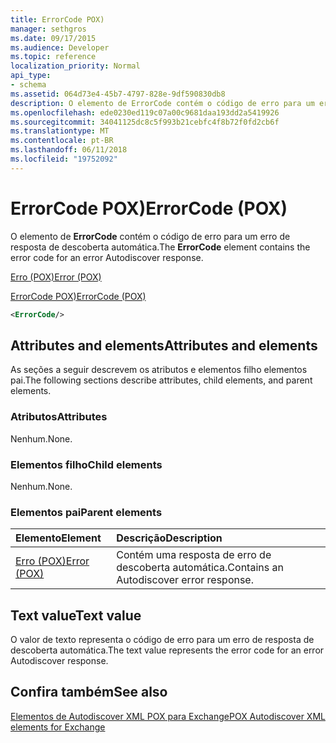 ```yaml
---
title: ErrorCode POX)
manager: sethgros
ms.date: 09/17/2015
ms.audience: Developer
ms.topic: reference
localization_priority: Normal
api_type:
- schema
ms.assetid: 064d73e4-45b7-4797-828e-9df590830db8
description: O elemento de ErrorCode contém o código de erro para um erro de resposta de descoberta automática.
ms.openlocfilehash: ede0230ed119c07a00c9681daa193dd2a5419926
ms.sourcegitcommit: 34041125dc8c5f993b21cebfc4f8b72f0fd2cb6f
ms.translationtype: MT
ms.contentlocale: pt-BR
ms.lasthandoff: 06/11/2018
ms.locfileid: "19752092"
---
```

# <a name="errorcode-pox"></a><span data-ttu-id="8ef08-103">ErrorCode POX)</span><span class="sxs-lookup"><span data-stu-id="8ef08-103">ErrorCode (POX)</span></span>

<span data-ttu-id="8ef08-104">O elemento de **ErrorCode** contém o código de erro para um erro de resposta de descoberta automática.</span><span class="sxs-lookup"><span data-stu-id="8ef08-104">The **ErrorCode** element contains the error code for an error Autodiscover response.</span></span> 
  
[<span data-ttu-id="8ef08-105">Erro (POX)</span><span class="sxs-lookup"><span data-stu-id="8ef08-105">Error (POX)</span></span>](error-pox.md)
  
[<span data-ttu-id="8ef08-106">ErrorCode POX)</span><span class="sxs-lookup"><span data-stu-id="8ef08-106">ErrorCode (POX)</span></span>](errorcode-pox.md)
  
```xml
<ErrorCode/>
```

## <a name="attributes-and-elements"></a><span data-ttu-id="8ef08-107">Attributes and elements</span><span class="sxs-lookup"><span data-stu-id="8ef08-107">Attributes and elements</span></span>

<span data-ttu-id="8ef08-108">As seções a seguir descrevem os atributos e elementos filho elementos pai.</span><span class="sxs-lookup"><span data-stu-id="8ef08-108">The following sections describe attributes, child elements, and parent elements.</span></span>
  
### <a name="attributes"></a><span data-ttu-id="8ef08-109">Atributos</span><span class="sxs-lookup"><span data-stu-id="8ef08-109">Attributes</span></span>

<span data-ttu-id="8ef08-110">Nenhum.</span><span class="sxs-lookup"><span data-stu-id="8ef08-110">None.</span></span>
  
### <a name="child-elements"></a><span data-ttu-id="8ef08-111">Elementos filho</span><span class="sxs-lookup"><span data-stu-id="8ef08-111">Child elements</span></span>

<span data-ttu-id="8ef08-112">Nenhum.</span><span class="sxs-lookup"><span data-stu-id="8ef08-112">None.</span></span>
  
### <a name="parent-elements"></a><span data-ttu-id="8ef08-113">Elementos pai</span><span class="sxs-lookup"><span data-stu-id="8ef08-113">Parent elements</span></span>

|<span data-ttu-id="8ef08-114">**Elemento**</span><span class="sxs-lookup"><span data-stu-id="8ef08-114">**Element**</span></span>|<span data-ttu-id="8ef08-115">**Descrição**</span><span class="sxs-lookup"><span data-stu-id="8ef08-115">**Description**</span></span>|
|:-----|:-----|
|[<span data-ttu-id="8ef08-116">Erro (POX)</span><span class="sxs-lookup"><span data-stu-id="8ef08-116">Error (POX)</span></span>](error-pox.md) <br/> |<span data-ttu-id="8ef08-117">Contém uma resposta de erro de descoberta automática.</span><span class="sxs-lookup"><span data-stu-id="8ef08-117">Contains an Autodiscover error response.</span></span>  <br/> |
   
## <a name="text-value"></a><span data-ttu-id="8ef08-118">Text value</span><span class="sxs-lookup"><span data-stu-id="8ef08-118">Text value</span></span>

<span data-ttu-id="8ef08-119">O valor de texto representa o código de erro para um erro de resposta de descoberta automática.</span><span class="sxs-lookup"><span data-stu-id="8ef08-119">The text value represents the error code for an error Autodiscover response.</span></span>
  
## <a name="see-also"></a><span data-ttu-id="8ef08-120">Confira também</span><span class="sxs-lookup"><span data-stu-id="8ef08-120">See also</span></span>



[<span data-ttu-id="8ef08-121">Elementos de Autodiscover XML POX para Exchange</span><span class="sxs-lookup"><span data-stu-id="8ef08-121">POX Autodiscover XML elements for Exchange</span></span>](pox-autodiscover-xml-elements-for-exchange.md)

